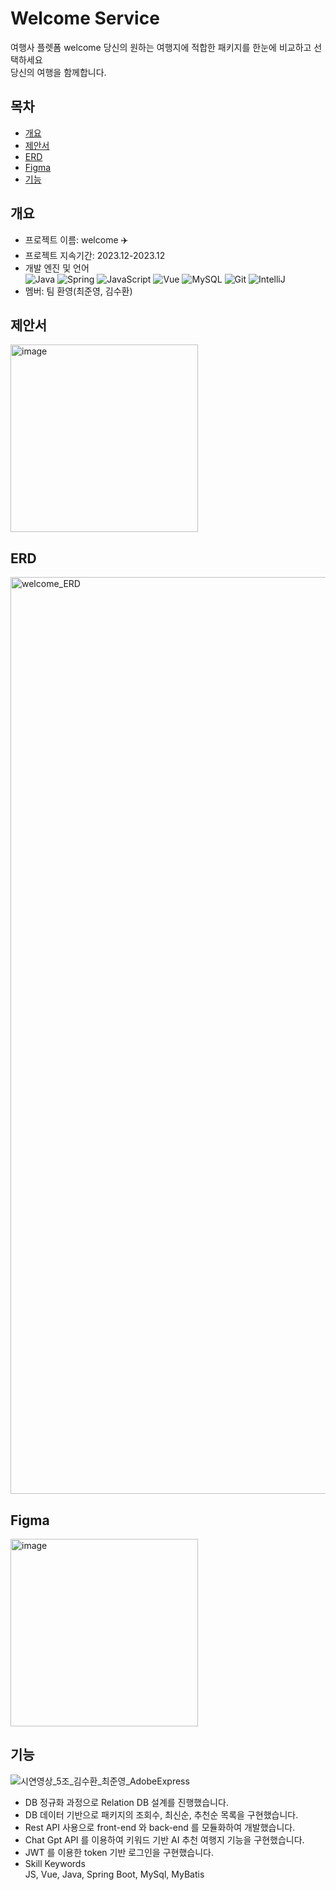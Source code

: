 # Welcome Service
여행사 플렛폼 welcome
당신의 원하는 여행지에 적합한 패키지를 한눈에 비교하고 선택하세요  
당신의 여행을 함께합니다.

## 목차
  - [개요](#개요)
  - [제안서](#제안서)
  - [ERD](#ERD)
  - [Figma](#Figma)
  - [기능](#기능)
    
## 개요
- 프로젝트 이름: welcome ✈️
- 프로젝트 지속기간: 2023.12-2023.12
- 개발 엔진 및 언어  
![Java](https://img.shields.io/badge/Java-007396.svg?&style=for-the-badge&logo=Java&logoColor=white)
![Spring](https://img.shields.io/badge/Spring-6DB33F.svg?&style=for-the-badge&logo=Spring&logoColor=white)
![JavaScript](https://img.shields.io/badge/JavaScript-F7DF1E.svg?&style=for-the-badge&logo=JavaScript&logoColor=white)
![Vue](https://img.shields.io/badge/Vue.js-4FC08D?style=for-the-badge&logo=Vue.js&logoColor=white)
![MySQL](https://img.shields.io/badge/MySQL-4479A1.svg?&style=for-the-badge&logo=MySQL&logoColor=white)
![Git](https://img.shields.io/badge/Git-F05032.svg?&style=for-the-badge&logo=Git&logoColor=white)
![IntelliJ](https://img.shields.io/badge/IntelliJ-000000.svg?&style=for-the-badge&logo=IntelliJ&logoColor=000000)
- 멤버: 팀 환영(최준영, 김수환)

## 제안서
<img width="300" alt="image" src="https://github.com/junyoung-choe/welcome/assets/83858869/c6e28833-df51-47d2-adbc-e8764cf48c99">

## ERD
<img width="1467" alt="welcome_ERD" src="https://github.com/junyoung-choe/welcome/assets/83858869/d992b68e-2288-45bf-ad08-e5ff8b8d67a5">

## Figma
<img width="300" alt="image" src="https://github.com/junyoung-choe/welcome/assets/83858869/3109dc16-cd8f-4e31-8ef8-aca95d76630e">

## 기능
![시연영상_5조_김수환_최준영_AdobeExpress](https://github.com/junyoung-choe/welcome/assets/83858869/a92a2bb1-678e-4358-be14-9e8a11e3fab4)

- DB 정규화 과정으로 Relation DB 설계를 진행했습니다.
- DB 데이터 기반으로 패키지의 조회수, 최신순, 추천순 목록을 구현했습니다.
- Rest API 사용으로 front-end 와 back-end 를 모듈화하여 개발했습니다.
- Chat Gpt API 를 이용하여 키워드 기반 AI 추천 여행지 기능을 구현했습니다.
- JWT 를 이용한 token 기반 로그인을 구현했습니다.
- Skill Keywords  
JS, Vue, Java, Spring Boot, MySql, MyBatis



